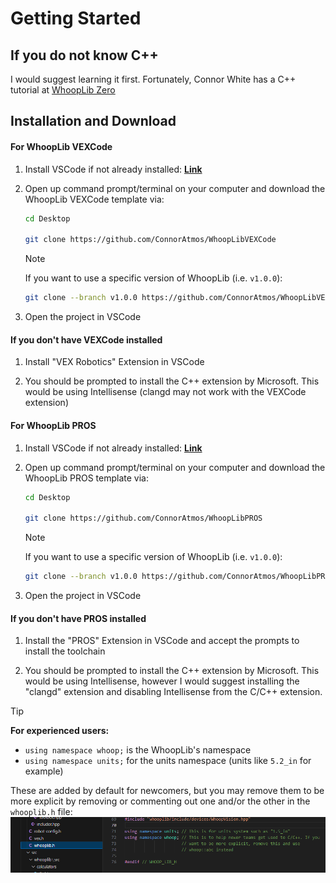 # Getting Started

## If you do not know C++
I would suggest learning it first. Fortunately, Connor White has a C++ tutorial at [WhoopLib Zero](https://connoratmos.github.io/WhoopLibZero/#/)


## Installation and Download

<!-- tabs:start -->

#### **For WhoopLib VEXCode**


1. Install VSCode if not already installed: **[Link](https://code.visualstudio.com/download)**

2. Open up command prompt/terminal on your computer and download the WhoopLib VEXCode template via:

    ```bash
    cd Desktop

    git clone https://github.com/ConnorAtmos/WhoopLibVEXCode

    ```
    
    > [!NOTE]
    > If you want to use a specific version of WhoopLib (i.e. `v1.0.0`):
    > ```bash
    > git clone --branch v1.0.0 https://github.com/ConnorAtmos/WhoopLibVEXCode
    > ```


3. Open the project in VSCode

#### If you don't have VEXCode installed

1. Install "VEX Robotics" Extension in VSCode

2. You should be prompted to install the C++ extension by Microsoft. This would be using Intellisense (clangd may not work with the VEXCode extension)


#### **For WhoopLib PROS**

1. Install VSCode if not already installed: **[Link](https://code.visualstudio.com/download)**

2. Open up command prompt/terminal on your computer and download the WhoopLib PROS template via:

    ```bash
    cd Desktop

    git clone https://github.com/ConnorAtmos/WhoopLibPROS

    ```

    > [!NOTE]
    > If you want to use a specific version of WhoopLib (i.e. `v1.0.0`):
    > ```bash
    > git clone --branch v1.0.0 https://github.com/ConnorAtmos/WhoopLibPROS
    > ```

3. Open the project in VSCode

#### If you don't have PROS installed

1. Install the "PROS" Extension in VSCode and accept the prompts to install the toolchain

1. You should be prompted to install the C++ extension by Microsoft. This would be using Intellisense, however I would suggest installing the "clangd" extension and disabling Intellisense from the C/C++ extension.


<!-- tabs:end -->

> [!TIP]
> **For experienced users:**
> - `using namespace whoop;` is the WhoopLib's namespace
> - `using namespace units;` for the units namespace (units like `5.2_in` for example)
>
> These are added by default for newcomers, but you may remove them to be more explicit by
> removing or commenting out one and/or the other in the `whooplib.h` file:
> ![Namespaces](../images/Namespaces.png)